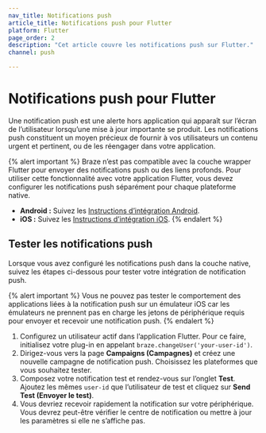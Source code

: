 ```yaml
---
nav_title: Notifications push
article_title: Notifications push pour Flutter
platform: Flutter
page_order: 2
description: "Cet article couvre les notifications push sur Flutter."
channel: push

---
```


# Notifications push pour Flutter

Une notification push est une alerte hors application qui apparaît sur l’écran de l’utilisateur lorsqu’une mise à jour importante se produit. Les notifications push constituent un moyen précieux de fournir à vos utilisateurs un contenu urgent et pertinent, ou de les réengager dans votre application.

{% alert important %}
Braze n’est pas compatible avec la couche wrapper Flutter pour envoyer des notifications push ou des liens profonds. Pour utiliser cette fonctionnalité avec votre application Flutter, vous devez configurer les notifications push séparément pour chaque plateforme native. 
- **Android :** Suivez les [Instructions d’intégration Android]({{site.baseurl}}/developer_guide/platform_integration_guides/android/push_notifications/integration/standard_integration/).
- **iOS :** Suivez les [Instructions d’intégration iOS](https://braze-inc.github.io/braze-swift-sdk/tutorials/braze/b1-standard-push-notifications).
{% endalert %}


## Tester les notifications push

Lorsque vous avez configuré les notifications push dans la couche native, suivez les étapes ci-dessous pour tester votre intégration de notification push.

{% alert important %}
Vous ne pouvez pas tester le comportement des applications liées à la notification push sur un émulateur iOS car les émulateurs ne prennent pas en charge les jetons de périphérique requis pour envoyer et recevoir une notification push.
{% endalert %}

1. Configurez un utilisateur actif dans l’application Flutter. Pour ce faire, initialisez votre plug-in en appelant `braze.changeUser('your-user-id')`.
2. Dirigez-vous vers la page **Campaigns (Campagnes)** et créez une nouvelle campagne de notification push. Choisissez les plateformes que vous souhaitez tester.
3. Composez votre notification test et rendez-vous sur l’onglet **Test**. Ajoutez les mêmes `user-id` que l’utilisateur de test et cliquez sur **Send Test (Envoyer le test)**.
4. Vous devriez recevoir rapidement la notification sur votre périphérique. Vous devrez peut-être vérifier le centre de notification ou mettre à jour les paramètres si elle ne s’affiche pas.
